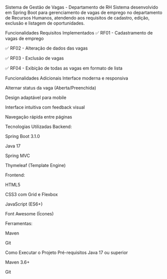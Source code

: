 Sistema de Gestão de Vagas - Departamento de RH
Sistema desenvolvido em Spring Boot para gerenciamento de vagas de emprego no departamento de Recursos Humanos, atendendo aos requisitos de cadastro, edição, exclusão e listagem de oportunidades.

Funcionalidades
Requisitos Implementados
✅ RF01 - Cadastramento de vagas de emprego

✅ RF02 - Alteração de dados das vagas

✅ RF03 - Exclusão de vagas

✅ RF04 - Exibição de todas as vagas em formato de lista

Funcionalidades Adicionais
Interface moderna e responsiva

Alternar status da vaga (Aberta/Preenchida)

Design adaptável para mobile

Interface intuitiva com feedback visual

Navegação rápida entre páginas

Tecnologias Utilizadas
Backend:

Spring Boot 3.1.0

Java 17

Spring MVC

Thymeleaf (Template Engine)

Frontend:

HTML5

CSS3 com Grid e Flexbox

JavaScript (ES6+)

Font Awesome (Ícones)

Ferramentas:

Maven

Git

Como Executar o Projeto
Pré-requisitos
Java 17 ou superior

Maven 3.6+

Git
